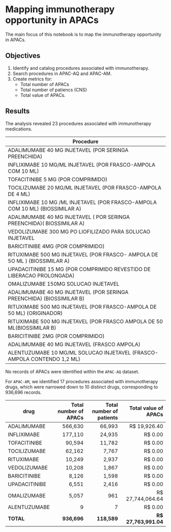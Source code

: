 Mapping immunotherapy opportunity in APACs
=============================================

The main focus of this notebook is to map the immunotherapy opportunity in APACs.

## Objectives

1. Identify and catalog procedures associated with immunotherapy.
2. Search procedures in APAC-AQ and APAC-AM.
3. Create metrics for:
    - Total number of APACs
    - Total number of patiencs (CNS)
    - Total value of APACs.

## Results

The analysis revealed 23 procedures associated with immunotherapy medications.

| Procedure |
| --- |
| ADALIMUMABE 40 MG INJETAVEL (POR SERINGA PREENCHIDA) |
| INFLIXIMABE 10 MG/ML INJETAVEL (POR FRASCO-AMPOLA COM 10 ML) |
| TOFACITINIBE 5 MG (POR COMPRIMIDO) |
| TOCILIZUMABE 20 MG/ML INJETAVEL (POR FRASCO-AMPOLA DE 4 ML) |
| INFLIXIMABE 10 MG /ML INJETAVEL (POR FRASCO-AMPOLA COM 10 ML) (BIOSSIMILAR A) |
| ADALIMUMABE 40 MG INJETAVEL ( POR SERINGA PREENCHIDA)( BIOSSIMILAR A) |
| VEDOLIZUMABE 300 MG PO LIOFILIZADO PARA SOLUCAO INJETAVEL |
| BARICITINIBE 4MG (POR COMPRIMIDO) |
| RITUXIMABE 500 MG INJETAVEL (POR FRASCO- AMPOLA DE 5O ML ) (BIOSSIMILAR A) |
| UPADACITINIBE 15 MG (POR COMPRIMIDO REVESTIDO DE LIBERACAO PROLONGADA) |
| OMALIZUMABE 150MG SOLUCAO INJETAVEL |
| ADALIMUMABE 40 MG INJETAVEL (POR SERINGA PREENCHIDA) (BIOSSIMILAR B) |
| RITUXIMABE 500 MG INJETAVEL (POR FRASCO-AMPOLA DE 50 ML) (ORIGINADOR) |
| RITUXIMABE 500 MG INJETAVEL (POR FRASCO AMPOLA DE 50 ML(BIOSSIMILAR B) |
| BARICITINIBE 2MG (POR COMPRIMIDO) |
| ADALIMUMABE 40 MG INJETAVEL (FRASCO AMPOLA) |
| ALENTUZUMABE 10 MG/ML SOLUCAO INJETAVEL (FRASCO-AMPOLA CONTENDO 1,2 ML) |

No records of APACs were identified within the `APAC-AQ` dataset.

For `APAC-AM`, we identified 17 procedures associated with immunotherapy drugs, which were narrowed down to 10 distinct drugs, corresponding to 936,696 records.


| drug            | Total number of APACs | Total number of patients | Total value of APACs  |
|-----------------|---------------------:|------------------------:|----------------------:|
| ADALIMUMABE     | 566,630              | 66,993                  | R$ 19,926.40        |
| INFLIXIMABE     | 177,110              | 24,935                  | R$ 0.00             |
| TOFACITINIBE    | 90,594               | 11,782                  | R$ 0.00             |
| TOCILIZUMABE    | 62,162               | 7,767                   | R$ 0.00             |
| RITUXIMABE      | 10,249               | 2,937                   | R$ 0.00             |
| VEDOLIZUMABE    | 10,208               | 1,867                   | R$ 0.00             |
| BARICITINIBE    | 8,126                | 1,598                   | R$ 0.00             |
| UPADACITINIBE   | 6,551                | 2,416                   | R$ 0.00             |
| OMALIZUMABE     | 5,057                | 961                     | R$ 27,744,064.64    |
| ALENTUZUMABE    | 9                   | 7                       | R$ 0.00             |
| **TOTAL**       | **936,696**          | **118,589**             | **R$ 27,763,991.04** |